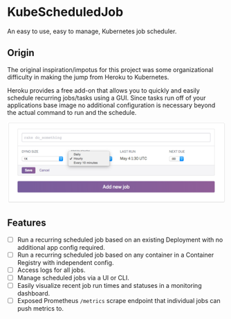 # KubeScheduledJob
An easy to use, easy to manage, Kubernetes job scheduler.

## Origin

The original inspiration/impotus for this project was some organizational difficulty in making the jump from Heroku to Kubernetes. 

Heroku provides a free add-on that allows you to quickly and easily schedule recurring jobs/tasks using a GUI. Since tasks run off of your applications base image no additional configuration is necessary beyond the actual command to run and the schedule. 

![heroku-scheduler](images/heroku-scheduler.png)

## Features

- [ ] Run a recurring scheduled job based on an existing Deployment with no additional app config required.
- [ ] Run a recurring scheduled job based on any container in a Container Registry with independent config.
- [ ] Access logs for all jobs.
- [ ] Manage scheduled jobs via a UI or CLI.
- [ ] Easily visualize recent job run times and statuses in a monitoring dashboard.
- [ ] Exposed Prometheus `/metrics` scrape endpoint that individual jobs can push metrics to.
